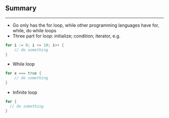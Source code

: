 ## Summary 

--- 

- Go only has the for loop, while other programming languages have for, while, do while loops
- Three part for loop: initialize; condition; iterator, e.g. 
```go
for i := 0; i <= 10; i++ {
	// do something
}
```
- While loop
```go
for x === true {
	// do something 
}
```
- Infinite loop
```go
for {
  // do something 
}
```